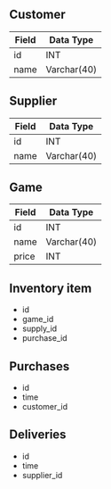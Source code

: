 ## Customer
| Field | Data Type |
| --- | --- |
| id | INT |
| name | Varchar(40) |

## Supplier
| Field | Data Type |
| --- | --- |
| id | INT |
| name | Varchar(40) |


## Game
| Field | Data Type |
| --- | --- |
| id | INT |
| name | Varchar(40) |
| price | INT |

## Inventory item
  - id
  - game_id
  - supply_id
  - purchase_id
## Purchases
  - id
  - time
  - customer_id
## Deliveries
  - id
  - time
  - supplier_id